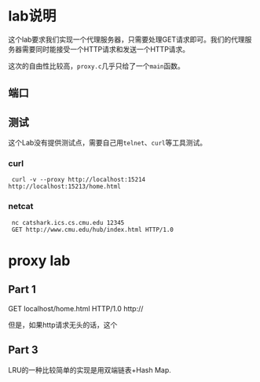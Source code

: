 
# lab说明
这个lab要求我们实现一个代理服务器，只需要处理GET请求即可。我们的代理服务器需要同时能接受一个HTTP请求和发送一个HTTP请求。

这次的自由性比较高，`proxy.c`几乎只给了一个`main`函数。
## 端口

## 测试
这个Lab没有提供测试点，需要自己用`telnet`、`curl`等工具测试。
### curl
```
 curl -v --proxy http://localhost:15214 http://localhost:15213/home.html
```
### netcat
```
 nc catshark.ics.cs.cmu.edu 12345
 GET http://www.cmu.edu/hub/index.html HTTP/1.0
 ```
# proxy lab
## Part 1

GET localhost/home.html HTTP/1.0
http://

但是，如果http请求无头的话，这个

## Part 3
LRU的一种比较简单的实现是用双端链表+Hash Map.